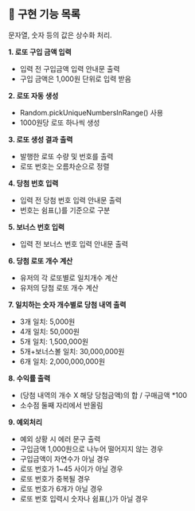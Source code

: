 ## 📜 구현 기능 목록

문자열, 숫자 등의 값은 상수화 처리.

**1. 로또 구입 금액 입력**

- 입력 전 구입금액 입력 안내문 출력
- 구입 금액은 1,000원 단위로 입력 받음

**2. 로또 자동 생성**

- Random.pickUniqueNumbersInRange() 사용
- 1000원당 로또 하나씩 생성

**3. 로또 생성 결과 출력**

- 발행한 로또 수량 및 번호를 출력
- 로또 번호는 오름차순으로 정렬

**4. 당첨 번호 입력**

- 입력 전 당첨 번호 입력 안내문 출력
- 번호는 쉼표(,)를 기준으로 구분

**5. 보너스 번호 입력**

- 입력 전 보너스 번호 입력 안내문 출력

**6. 당첨 로또 개수 계산**

- 유저의 각 로또별로 일치개수 계산
- 유저의 당첨 로또 개수 계산

**7. 일치하는 숫자 개수별로 당첨 내역 출력**

- 3개 일치: 5,000원
- 4개 일치: 50,000원
- 5개 일치: 1,500,000원
- 5개+보너스볼 일치: 30,000,000원
- 6개 일치: 2,000,000,000원

**8. 수익률 출력**

- (당첨 내역의 개수 X 해당 당첨금액)의 합 / 구매금액 \*100
- 소수점 둘째 자리에서 반올림

**9. 예외처리**

- 예외 상황 시 에러 문구 출력
- 구입금액 1,000원으로 나누어 떨어지지 않는 경우
- 구입금액이 자연수가 아닐 경우
- 로또 번호가 1~45 사이가 아닐 경우
- 로또 번호가 중복될 경우
- 로또 번호가 6개가 아닐 경우
- 로또 번호 입력시 숫자나 쉼표(,)가 아닐 경우
